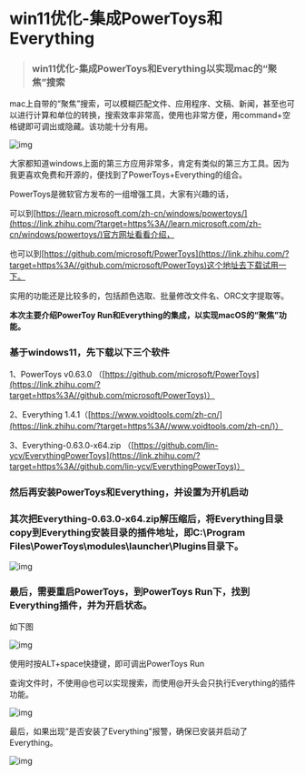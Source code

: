 # win11优化-集成PowerToys和Everything



> ### win11优化-集成PowerToys和Everything以实现mac的“聚焦”搜索

mac上自带的“聚焦”搜索，可以模糊匹配文件、应用程序、文稿、新闻，甚至也可以进行计算和单位的转换，搜索效率非常高，使用也非常方便，用command+空格键即可调出或隐藏。该功能十分有用。

![img](https://pic2.zhimg.com/80/v2-95a6999dfb1eb831b6be7c21b42c0d39_720w.webp)

大家都知道windows上面的第三方应用非常多，肯定有类似的第三方工具。因为我更喜欢免费和开源的，便找到了PowerToys+Everything的组合。

PowerToys是微软官方发布的一组增强工具，大家有兴趣的话，

可以到[https://learn.microsoft.com/zh-cn/windows/powertoys/](https://link.zhihu.com/?target=https%3A//learn.microsoft.com/zh-cn/windows/powertoys/)官方网址看看介绍，

也可以到[https://github.com/microsoft/PowerToys](https://link.zhihu.com/?target=https%3A//github.com/microsoft/PowerToys)这个地址去下载试用一下。

实用的功能还是比较多的，包括颜色选取、批量修改文件名、ORC文字提取等。

**本次主要介绍PowerToy Run和Everything的集成，以实现macOS的“聚焦”功能。**

### 基于windows11，先下载以下三个软件

1、PowerToys v0.63.0 （[https://github.com/microsoft/PowerToys](https://link.zhihu.com/?target=https%3A//github.com/microsoft/PowerToys)）

2、Everything 1.4.1（[https://www.voidtools.com/zh-cn/](https://link.zhihu.com/?target=https%3A//www.voidtools.com/zh-cn/)）

3、Everything-0.63.0-x64.zip （[https://github.com/lin-ycv/EverythingPowerToys](https://link.zhihu.com/?target=https%3A//github.com/lin-ycv/EverythingPowerToys)）

### 然后再安装PowerToys和Everything，并设置为开机启动

### 其次把Everything-0.63.0-x64.zip解压缩后，将Everything目录copy到Everything安装目录的插件地址，即C:\Program Files\PowerToys\modules\launcher\Plugins目录下。

![img](https://pic1.zhimg.com/80/v2-f11c861760853a0900359772a176aa04_720w.webp)

### 最后，需要重启PowerToys，到PowerToys Run下，找到Everything插件，并为开启状态。

如下图

![img](https://cdn.jsdelivr.net/gh/aron0524/picgo@main/doc/202301191403445.webp)

使用时按ALT+space快捷键，即可调出PowerToys Run

查询文件时，不使用@也可以实现搜索，而使用@开头会只执行Everything的插件功能。

![img](https://pic2.zhimg.com/80/v2-8fb96b05fe56218db746cae2a6f1128d_720w.webp)

最后，如果出现“是否安装了Everything"报警，确保已安装并启动了Everything。

![img](https://pic4.zhimg.com/80/v2-5c675403fcb99b531378ec6cf61bee33_720w.webp)

<details class="details-reset details-overlay details-overlay-dark" id="jumpto-line-details-dialog" style="box-sizing: border-box; display: block;"><summary data-hotkey="l" aria-label="Jump to line" role="button" style="box-sizing: border-box; display: list-item; cursor: pointer; list-style: none; transition: color 80ms cubic-bezier(0.33, 1, 0.68, 1) 0s, background-color, box-shadow, border-color;"></summary></details>